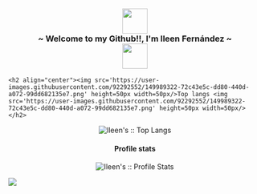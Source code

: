 <body> 
    <h3 align='center'><img src='https://user-images.githubusercontent.com/92292552/149989209-a2328dec-b400-4173-9730-d37ff9996dcf.png'height=50px width=50px/><div
   >~ Welcome to my Github!!, I'm Ileen Fernández ~</div><img src='https://user-images.githubusercontent.com/92292552/149989209-a2328dec-b400-4173-9730-d37ff9996dcf.png' height=50px width=50px/></h3>
  <div>
    
    <h2 align="center"><img src='https://user-images.githubusercontent.com/92292552/149989322-72c43e5c-dd80-440d-a072-99dd682135e7.png' height=50px width=50px/>Top langs <img src='https://user-images.githubusercontent.com/92292552/149989322-72c43e5c-dd80-440d-a072-99dd682135e7.png' height=50px width=50px/></h2>
  </div>
  
  <p align="center"><img src="https://github-readme-stats.vercel.app/api/top-langs/?username=Ileenfdz&langs_count=10&theme=tokyonight&layout=compact" alt="Ileen's :: Top Langs" /</p>
    
  <h4 align="center">Profile stats</h4>
  <p align="center"><img src="https://github-readme-stats.vercel.app/api?username=Ileenfdz&show_icons=true&theme=synthwave" alt="Ileen's :: Profile Stats" /></p>
 
 <img src='https://user-images.githubusercontent.com/92292552/149983035-acc8852d-2759-4cf4-b9e5-b6f4f0c12f55.png'/>
</body>
